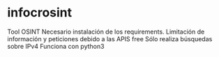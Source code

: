 # infocrosint
Tool OSINT
Necesario instalación de los requirements.
Limitación de información y peticiones debido a las APIS free
Sólo realiza búsquedas sobre IPv4
Funciona con python3
